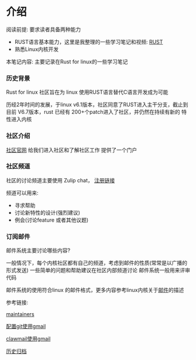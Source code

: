 # 介绍

阅读前提: 要求读者具备两种能力

 - RUST语言基本能力，这里是我整理的一些学习笔记和视频: [RUST](https://rust-doc.readthedocs.io/zh/latest/) 
 - 熟悉Linux内核开发

本笔记内容: 主要记录在Rust for linux的一些学习笔记 

### 历史背景

Rust for linux 社区旨在为 linux 使用RUST语言替代C语言开发成为可能 

历经2年时间的发展，于linux v6.1版本，社区同意了RUST进入主干分支，截止到目前 V6.7版本，rust 已经有 200+个patch进入了社区，并仍然在持续有新的
特性进入内核  

### 社区介绍

[社区官网](https://rust-for-linux.com/) 给我们进入社区和了解社区工作 提供了一个门户 



### 社区频道

社区的讨论频道主要使用 Zulip chat， [注册链接](https://rust-for-linux.zulipchat.com/register/)

频道可以用来: 

 - 寻求帮助
 - 讨论新特性的设计(强烈建议)
 - 例会(讨论feature 或者其他议题)



### 订阅邮件

邮件系统主要讨论哪些内容? 

一般情况下，每个内核社区都有自己的频道，考虑到邮件的性质(常常是以广播的形式发送) 一些简单的问题和帮助建议在社区内部频道讨论
邮件系统一般用来评审代码

邮件系统的使用符合linux 的邮件格式，更多内容参考linux内核关于[邮件](https://subspace.kernel.org/etiquette.html)的描述

参考链接: 

[maintainers](https://docs.kernel.org/process/maintainers.html#rust)

[配置git使用gmail](https://geek-docs.com/git/git-questions/98_git_how_to_configure_and_use_git_sendemail_to_work_with_gmail_to_email_patches_to_developers.html)

[clawmail使用gmail](https://www.claws-mail.org/faq/index.php/Using_Claws_Mail_with_Gmail)

[历史归档](https://lore.kernel.org/rust-for-linux)






